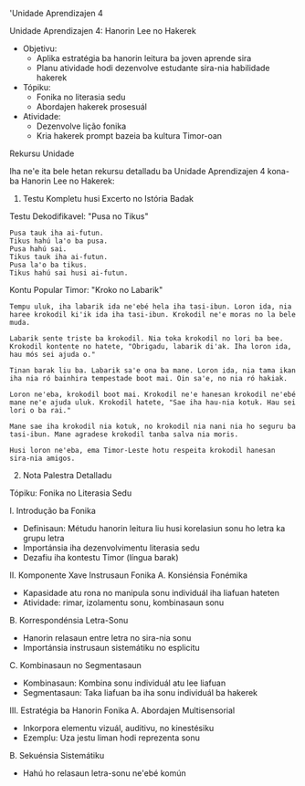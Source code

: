 'Unidade Aprendizajen 4

Unidade Aprendizajen 4: Hanorin Lee no Hakerek
- Objetivu:
  * Aplika estratégia ba hanorin leitura ba joven aprende sira
  * Planu atividade hodi dezenvolve estudante sira-nia habilidade hakerek
- Tópiku:
  * Fonika no literasia sedu 
  * Abordajen hakerek prosesuál
- Atividade:
  * Dezenvolve lição fonika
  * Kria hakerek prompt bazeia ba kultura Timor-oan

Rekursu Unidade

Iha ne'e ita bele hetan rekursu detalladu ba Unidade Aprendizajen 4 kona-ba Hanorin Lee no Hakerek:

1. Testu Kompletu husi Excerto no Istória Badak

Testu Dekodifikavel: "Pusa no Tikus"

```
Pusa tauk iha ai-futun.
Tikus hahú la'o ba pusa.
Pusa hahú sai.
Tikus tauk iha ai-futun.
Pusa la'o ba tikus.
Tikus hahú sai husi ai-futun.
```

Kontu Popular Timor: "Kroko no Labarik"

```
Tempu uluk, iha labarik ida ne'ebé hela iha tasi-ibun. Loron ida, nia haree krokodil ki'ik ida iha tasi-ibun. Krokodil ne'e moras no la bele muda.

Labarik sente triste ba krokodil. Nia toka krokodil no lori ba bee. Krokodil kontente no hatete, "Obrigadu, labarik di'ak. Iha loron ida, hau mós sei ajuda o."

Tinan barak liu ba. Labarik sa'e ona ba mane. Loron ida, nia tama ikan iha nia ró bainhira tempestade boot mai. Oin sa'e, no nia ró hakiak.

Loron ne'eba, krokodil boot mai. Krokodil ne'e hanesan krokodil ne'ebé mane ne'e ajuda uluk. Krokodil hatete, "Sae iha hau-nia kotuk. Hau sei lori o ba rai."

Mane sae iha krokodil nia kotuk, no krokodil nia nani nia ho seguru ba tasi-ibun. Mane agradese krokodil tanba salva nia moris.

Husi loron ne'eba, ema Timor-Leste hotu respeita krokodil hanesan sira-nia amigos.
```

2. Nota Palestra Detalladu

Tópiku: Fonika no Literasia Sedu

I. Introdução ba Fonika
- Definisaun: Métudu hanorin leitura liu husi korelasiun sonu ho letra ka grupu letra
- Importánsia iha dezenvolvimentu literasia sedu
- Dezafiu iha kontestu Timor (língua barak)

II. Komponente Xave Instrusaun Fonika
A. Konsiénsia Fonémika
   - Kapasidade atu rona no manipula sonu individuál iha liafuan hateten
   - Atividade: rimar, izolamentu sonu, kombinasaun sonu

B. Korrespondénsia Letra-Sonu
   - Hanorin relasaun entre letra no sira-nia sonu
   - Importánsia instrusaun sistemátiku no esplicitu

C. Kombinasaun no Segmentasaun
   - Kombinasaun: Kombina sonu individuál atu lee liafuan
   - Segmentasaun: Taka liafuan ba iha sonu individuál ba hakerek

III. Estratégia ba Hanorin Fonika
A. Abordajen Multisensorial
   - Inkorpora elementu vizuál, auditivu, no kinestésiku
   - Ezemplu: Uza jestu liman hodi reprezenta sonu

B. Sekuénsia Sistemátiku
   - Hahú ho relasaun letra-sonu ne'ebé komún